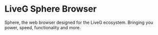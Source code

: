 # LiveG Sphere Browser
Sphere, the web browser designed for the LiveG ecosystem. Bringing you power, speed, functionality and more.
